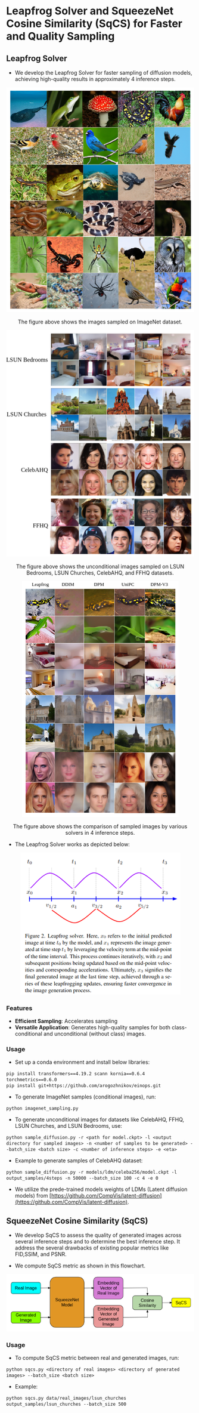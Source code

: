 # Leapfrog Solver and SqueezeNet Cosine Similarity (SqCS) for Faster and Quality Sampling

## Leapfrog Solver

- We develop the Leapfrog Solver for faster sampling of diffusion models, achieving high-quality results in approximately 4 inference steps. 

<div align="center">
    <img src="Imagenet_samples.png" alt="Imagenet samples">
    <p>The figure above shows the images sampled on ImageNet dataset.</p>
</div>

<div align="center">
    <img src="unconditional_samples.png" alt="Unconditional samples">
    <p>The figure above shows the unconditional images sampled on LSUN Bedrooms, LSUN Churches, CelebAHQ, and FFHQ datasets.</p>
</div>

<div align="center">
    <img src="samples_all_solvers.png" alt="Samples of all solvers">
    <p>The figure above shows the comparison of sampled images by various solvers in 4 inference steps.</p>
</div>

- The Leapfrog Solver works as depicted below:

<div align="center">
    <img src="leapfrog_solver.png" alt="Leapfrog Solver">
</div>

### Features

- **Efficient Sampling**: Accelerates sampling
- **Versatile Application**: Generates high-quality samples for both class-conditional and unconditional (without class) images.

### Usage
- Set up a conda environment and install below libraries:

```shell script
pip install transformers==4.19.2 scann kornia==0.6.4 torchmetrics==0.6.0
pip install git+https://github.com/arogozhnikov/einops.git
```

- To generate ImageNet samples (conditional images), run:

```shell script
python imagenet_sampling.py
```

- To generate unconditional images for datasets like CelebAHQ, FFHQ, LSUN Churches, and LSUN Bedrooms, use:

```shell script
python sample_diffusion.py -r <path for model.ckpt> -l <output directory for sampled images> -n <number of samples to be generated> --batch_size <batch size> -c <number of inference steps> -e <eta>
```

- Example to generate samples of CelebAHQ dataset:
```shell script
python sample_diffusion.py -r models/ldm/celeba256/model.ckpt -l output_samples/4steps -n 50000 --batch_size 100 -c 4 -e 0
```
- We utilize the prede-trained models weights of LDMs (Latent diffusion models) from  [https://github.com/CompVis/latent-diffusion](https://github.com/CompVis/latent-diffusion).

## SqueezeNet Cosine Similarity (SqCS)

- We develop SqCS to assess the quality of generated images across several inference steps and to determine the best inference step. It address the several drawbacks of existing popular metrics like FID,SSIM, and PSNR.

- We compute SqCS metric as shown in this flowchart.

<div align="center">
    <img src="flowchart_sqcs.png" alt="SqCS">
</div>

### Usage

- To compute SqCS metric between real and generated images, run:

```shell script
python sqcs.py <directory of real images> <directory of generated images> --batch_size <batch size>
```

- Example:
```shell script
python sqcs.py data/real_images/lsun_churches output_samples/lsun_churches --batch_size 500
```


